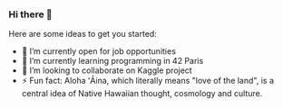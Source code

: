 ### Hi there 👋

<!--
**Ainapalma/Ainapalma** is a ✨ _special_ ✨ repository because its `README.md` (this file) appears on your GitHub profile.

- 🤔 I’m looking for help with ...
- - 📫 How to reach me: ...
- - 💬 Ask me about 
- 😄 Pronouns: ...
- 
-->

Here are some ideas to get you started:

- 🔭 I’m currently open for job opportunities
- 🌱 I’m currently learning programming in 42 Paris
- 👯 I’m looking to collaborate on Kaggle project
- ⚡ Fun fact: Aloha ʻĀina, which literally means "love of the land", is a central idea of Native Hawaiian thought, cosmology and culture. 

